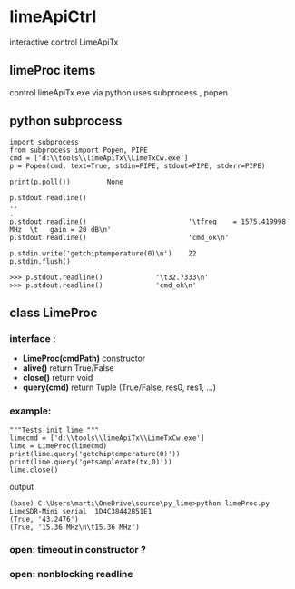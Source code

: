 # limeApiCtrl
interactive control LimeApiTx

## limeProc items
control limeApiTx.exe via python 
uses subprocess , popen

## python subprocess
````
import subprocess
from subprocess import Popen, PIPE
cmd = ['d:\\tools\\limeApiTx\\LimeTxCw.exe']
p = Popen(cmd, text=True, stdin=PIPE, stdout=PIPE, stderr=PIPE)

print(p.poll())			None

p.stdout.readline()
..
.
p.stdout.readline()							'\tfreq    = 1575.419998 MHz  \t   gain = 20 dB\n'
p.stdout.readline()							'cmd_ok\n'

p.stdin.write('getchiptemperature(0)\n')	22
p.stdin.flush()

>>> p.stdout.readline()				'\t32.7333\n'
>>> p.stdout.readline()				'cmd_ok\n'
````

## class LimeProc 

### interface :
- **LimeProc(cmdPath)** constructor
- **alive()**       return True/False
- **close()**       return void
- **query(cmd)**    return Tuple (True/False, res0, res1, ...)

### example:
    """Tests init lime """
    limecmd = ['d:\\tools\\limeApiTx\\LimeTxCw.exe']
    lime = LimeProc(limecmd)
    print(lime.query('getchiptemperature(0)'))
    print(lime.query('getsamplerate(tx,0)'))
    lime.close()

output
````
(base) C:\Users\marti\OneDrive\source\py_lime>python limeProc.py
LimeSDR-Mini serial  1D4C38442B51E1
(True, '43.2476')
(True, '15.36 MHz\n\t15.36 MHz')
````
### open: timeout in constructor ?
### open: nonblocking readline



